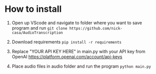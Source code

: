 # How to install

1. Open up VScode and navigate to folder where you want to save program and run
   `git clone https://github.com/nick-casa/AudioTranscription`

2. Download requirements
   `pip install -r requirements`

3. Replace "YOUR API KEY HERE" in main.py with your API key from OpenAI
   https://platform.openai.com/account/api-keys

4. Place audio files in audio folder and run the program
   `python main.py`
